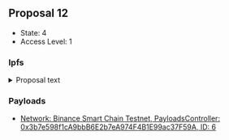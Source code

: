 ## Proposal 12

- State: 4
- Access Level: 1

### Ipfs

<details>
  <summary>Proposal text</summary>



## Simple Summary
This AIP presents the Aave governance with an opportunity to change GHST risk parameters for Aave Polygon V3 Liquidity pool.

## Motivation

GHST is the native asset of the Aavegotchi ecosystem. This ARFC proposes new risk parameters for GHST following the deprecation of the "Bonding Curve," which created a new risk profile for the asset and is expected to increase its volatility.

Previously, GHST was minted and burned on an ETH L1 bonding curve contract, which lowered its volatility. However, with the deprecation of the curve, a "Soft Freeze" of the GHST asset on Aave V3 Polygon is proposed to allow for a conservative reaction to this new risk profile.

Once the bonding curve is deprecated and more market data is available on the risk profile of GHST, Aave governance will have in a few weeks/months a stronger basis to assess and provide updated risk parameters for the GHST asset.

## Specification

Ticker: GHST (GHST)

Contract Address: 0x385Eeac5cB85A38A9a07A70c73e0a3271CfB54A7

| Risk Parameter | Current Value | Proposed Value |
| --- | --- | --- |
| Isolation Mode | NO | NO |
| Enable Borrow | YES | NO |
| Enable Collateral | YES | YES |
| Loan To Value | 25% | 0% |
| Liquidation Threshold | 45% | 45% |
| Liquidation Bonus | 15% | 15% |
| Reserve Factor | 20% | 20% |
| Liquidation Protocol Fee | 10% | 10% |
| Borrow Cap | 3.23M | 220k |
| Supply Cap | 5.88M | 4.65M |
| Debt Ceiling | N/A | N/A |

```solidity
contract GHSTV3RiskParamPayload is IProposalGenericExecutor {
  address public constant GHST = AaveV3PolygonAssets.GHST_UNDERLYING;
  uint256 public constant GHST_SUPPLY_CAP = 4_650_000;
  uint256 public constant GHST_BORROW_CAP = 220_000;
  uint256 public constant GHST_LTV = 0;
  uint256 public constant GHST_LIQ_THRESHOLD = 4500;
  uint256 public constant GHST_LIQ_BONUS = 11500;
  bool public constant GHST_BORROWING_ENABLED = false;

  function execute() external {
    AaveV3Polygon.POOL_CONFIGURATOR.setSupplyCap(GHST, GHST_SUPPLY_CAP);
    AaveV3Polygon.POOL_CONFIGURATOR.setBorrowCap(GHST, GHST_BORROW_CAP);
    AaveV3Polygon.POOL_CONFIGURATOR.setReserveBorrowing(GHST, GHST_BORROWING_ENABLED);
    AaveV3Polygon.POOL_CONFIGURATOR.configureReserveAsCollateral({
      asset: GHST,
      ltv: GHST_LTV,
      liquidationThreshold: GHST_LIQ_THRESHOLD,
      liquidationBonus: GHST_LIQ_BONUS
    });
  }
}
```

## References

A list of relevant links like for this proposal e.g.

- [forum discussion](https://governance.aave.com/t/arfc-ghst-polygon-v3-soft-freeze/12192)
- [tests](https://github.com/bgd-labs/aave-proposals/blob/master/src/test/polygon/GHSTV3PolRiskParamPayloadTest.t.sol)
- [proposalCode](https://github.com/bgd-labs/aave-proposals/blob/master/src/contracts/polygon/GHSTV3PolRiskParamPayload.sol)

## Security Considerations

The proposal Payload was reviewed by [Bored Ghost Developing](https://bgdlabs.com/).

## Copyright

Copyright and related rights waived via [CC0](https://creativecommons.org/publicdomain/zero/1.0/).

</details>
    
### Payloads

- [Network: Binance Smart Chain Testnet, PayloadsController: 0x3b7e598f1cA9bbB6E2b7eA974F4B1E99ac37F59A, ID: 6](reports/payloads/97/0x3b7e598f1cA9bbB6E2b7eA974F4B1E99ac37F59A/6.md)